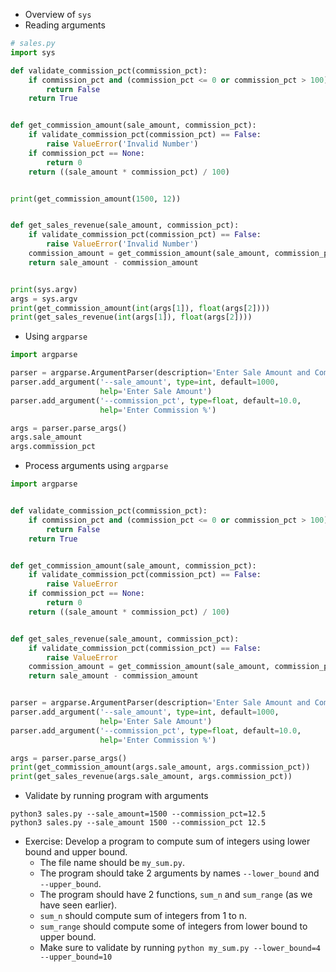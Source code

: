 * Overview of `sys`
* Reading arguments
```python
# sales.py
import sys

def validate_commission_pct(commission_pct):
    if commission_pct and (commission_pct <= 0 or commission_pct > 100):
        return False
    return True


def get_commission_amount(sale_amount, commission_pct):
    if validate_commission_pct(commission_pct) == False:
        raise ValueError('Invalid Number')
    if commission_pct == None:
        return 0
    return ((sale_amount * commission_pct) / 100)


print(get_commission_amount(1500, 12))


def get_sales_revenue(sale_amount, commission_pct):
    if validate_commission_pct(commission_pct) == False:
        raise ValueError('Invalid Number')
    commission_amount = get_commission_amount(sale_amount, commission_pct)
    return sale_amount - commission_amount


print(sys.argv)
args = sys.argv
print(get_commission_amount(int(args[1]), float(args[2])))   
print(get_sales_revenue(int(args[1]), float(args[2])))   
```
* Using `argparse`
```python
import argparse

parser = argparse.ArgumentParser(description='Enter Sale Amount and Commission %')
parser.add_argument('--sale_amount', type=int, default=1000,
                    help='Enter Sale Amount')
parser.add_argument('--commission_pct', type=float, default=10.0,
                    help='Enter Commission %')

args = parser.parse_args()
args.sale_amount
args.commission_pct
```
* Process arguments using `argparse`
```python
import argparse


def validate_commission_pct(commission_pct):
    if commission_pct and (commission_pct <= 0 or commission_pct > 100):
        return False
    return True


def get_commission_amount(sale_amount, commission_pct):
    if validate_commission_pct(commission_pct) == False:
        raise ValueError
    if commission_pct == None:
        return 0
    return ((sale_amount * commission_pct) / 100)


def get_sales_revenue(sale_amount, commission_pct):
    if validate_commission_pct(commission_pct) == False:
        raise ValueError
    commission_amount = get_commission_amount(sale_amount, commission_pct)
    return sale_amount - commission_amount


parser = argparse.ArgumentParser(description='Enter Sale Amount and Commission %')
parser.add_argument('--sale_amount', type=int, default=1000,
                    help='Enter Sale Amount')
parser.add_argument('--commission_pct', type=float, default=10.0,
                    help='Enter Commission %')

args = parser.parse_args()
print(get_commission_amount(args.sale_amount, args.commission_pct))   
print(get_sales_revenue(args.sale_amount, args.commission_pct))
```
* Validate by running program with arguments
```
python3 sales.py --sale_amount=1500 --commission_pct=12.5
python3 sales.py --sale_amount 1500 --commission_pct 12.5
```
* Exercise: Develop a program to compute sum of integers using lower bound and upper bound.
  * The file name should be `my_sum.py`.
  * The program should take 2 arguments by names `--lower_bound` and `--upper_bound`.
  * The program should have 2 functions, `sum_n` and `sum_range` (as we have seen earlier).
  * `sum_n` should compute sum of integers from 1 to n.
  * `sum_range` should compute some of integers from lower bound to upper bound.
  * Make sure to validate by running `python my_sum.py --lower_bound=4 --upper_bound=10`